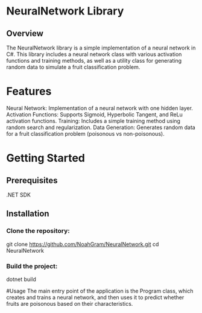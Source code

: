 # NeuralNetwork Library
## Overview
The NeuralNetwork library is a simple implementation of a neural network in C#. This library includes a neural network class with various activation functions and training methods, as well as a utility class for generating random data to simulate a fruit classification problem.

# Features
Neural Network: Implementation of a neural network with one hidden layer.
Activation Functions: Supports Sigmoid, Hyperbolic Tangent, and ReLu activation functions.
Training: Includes a simple training method using random search and regularization.
Data Generation: Generates random data for a fruit classification problem (poisonous vs non-poisonous).

# Getting Started
## Prerequisites
.NET SDK

## Installation
### Clone the repository:

git clone https://github.com/NoahGram/NeuralNetwork.git
cd NeuralNetwork

### Build the project:
dotnet build

#Usage
The main entry point of the application is the Program class, which creates and trains a neural network, and then uses it to predict whether fruits are poisonous based on their characteristics.
